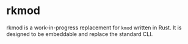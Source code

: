 # rkmod

rkmod is a work-in-progress replacement for `kmod` written in Rust. It is designed to be embeddable and replace the standard CLI.
